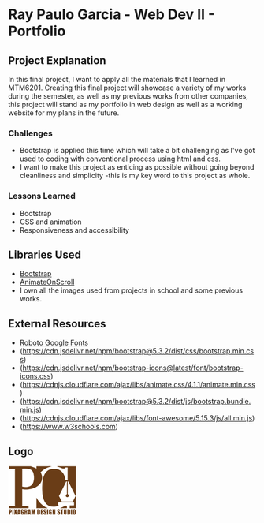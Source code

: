 # Ray Paulo Garcia - Web Dev II - Portfolio

## Project Explanation
In this final project, I want to apply all the materials that I learned in MTM6201. Creating this final project will showcase a variety of my works during the semester, as well as my previous works from other companies, this project will stand as my portfolio in web design as well as a working website for my plans in the future.

### Challenges
- Bootstrap is applied this time which will take a bit challenging as I've got used to coding with conventional process using html and css.
- I want to make this project as enticing as possible without going beyond cleanliness and simplicity -this is my key word to this project as whole.


### Lessons Learned
- Bootstrap
- CSS and animation
- Responsiveness and accessibility

## Libraries Used
- [Bootstrap](https://getbootstrap.com/)
- [AnimateOnScroll](https://michalsnik.github.io/aos/)
- I own all the images used from projects in school and some previous works.

## External Resources
 - [Roboto Google Fonts](https://fonts.google.com/specimen/Roboto)
 - (https://cdn.jsdelivr.net/npm/bootstrap@5.3.2/dist/css/bootstrap.min.css)
 - (https://cdn.jsdelivr.net/npm/bootstrap-icons@latest/font/bootstrap-icons.css)
 - (https://cdnjs.cloudflare.com/ajax/libs/animate.css/4.1.1/animate.min.css)
 - (https://cdn.jsdelivr.net/npm/bootstrap@5.3.2/dist/js/bootstrap.bundle.min.js)
 - (https://cdnjs.cloudflare.com/ajax/libs/font-awesome/5.15.3/js/all.min.js)
 - (https://www.w3schools.com)

## Logo
 ![placeholder](images/logo/logo.png)